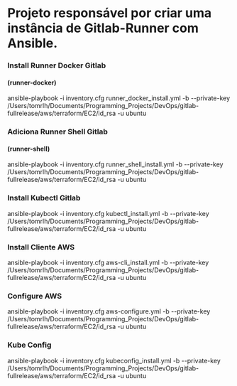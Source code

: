 # Projeto responsável por criar uma instância de Gitlab-Runner com Ansible.

### Install Runner Docker Gitlab

#### (runner-docker)

ansible-playbook -i inventory.cfg runner_docker_install.yml -b --private-key /Users/tomrlh/Documents/Programming_Projects/DevOps/gitlab-fullrelease/aws/terraform/EC2/id_rsa -u ubuntu

### Adiciona Runner Shell Gitlab

#### (runner-shell)

ansible-playbook -i inventory.cfg runner_shell_install.yml -b --private-key /Users/tomrlh/Documents/Programming_Projects/DevOps/gitlab-fullrelease/aws/terraform/EC2/id_rsa -u ubuntu

### Install Kubectl Gitlab

ansible-playbook -i inventory.cfg kubectl_install.yml -b --private-key /Users/tomrlh/Documents/Programming_Projects/DevOps/gitlab-fullrelease/aws/terraform/EC2/id_rsa -u ubuntu

### Install Cliente AWS

ansible-playbook -i inventory.cfg aws-cli_install.yml -b --private-key /Users/tomrlh/Documents/Programming_Projects/DevOps/gitlab-fullrelease/aws/terraform/EC2/id_rsa -u ubuntu

### Configure AWS

ansible-playbook -i inventory.cfg aws-configure.yml -b --private-key /Users/tomrlh/Documents/Programming_Projects/DevOps/gitlab-fullrelease/aws/terraform/EC2/id_rsa -u ubuntu

### Kube Config

ansible-playbook -i inventory.cfg kubeconfig_install.yml -b --private-key /Users/tomrlh/Documents/Programming_Projects/DevOps/gitlab-fullrelease/aws/terraform/EC2/id_rsa -u ubuntu
